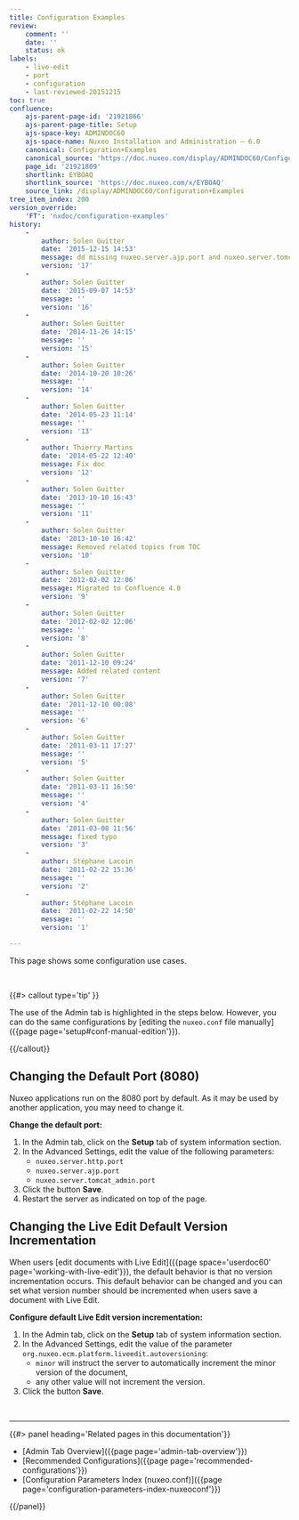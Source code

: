 ```yaml
---
title: Configuration Examples
review:
    comment: ''
    date: ''
    status: ok
labels:
    - live-edit
    - port
    - configuration
    - last-reviewed-20151215
toc: true
confluence:
    ajs-parent-page-id: '21921866'
    ajs-parent-page-title: Setup
    ajs-space-key: ADMINDOC60
    ajs-space-name: Nuxeo Installation and Administration — 6.0
    canonical: Configuration+Examples
    canonical_source: 'https://doc.nuxeo.com/display/ADMINDOC60/Configuration+Examples'
    page_id: '21921809'
    shortlink: EYBOAQ
    shortlink_source: 'https://doc.nuxeo.com/x/EYBOAQ'
    source_link: /display/ADMINDOC60/Configuration+Examples
tree_item_index: 200
version_override:
    'FT': 'nxdoc/configuration-examples'
history:
    -
        author: Solen Guitter
        date: '2015-12-15 14:53'
        message: dd missing nuxeo.server.ajp.port and nuxeo.server.tomcat_admin.por
        version: '17'
    -
        author: Solen Guitter
        date: '2015-09-07 14:53'
        message: ''
        version: '16'
    -
        author: Solen Guitter
        date: '2014-11-26 14:15'
        message: ''
        version: '15'
    -
        author: Solen Guitter
        date: '2014-10-20 10:26'
        message: ''
        version: '14'
    -
        author: Solen Guitter
        date: '2014-05-23 11:14'
        message: ''
        version: '13'
    -
        author: Thierry Martins
        date: '2014-05-22 12:40'
        message: Fix doc
        version: '12'
    -
        author: Solen Guitter
        date: '2013-10-10 16:43'
        message: ''
        version: '11'
    -
        author: Solen Guitter
        date: '2013-10-10 16:42'
        message: Removed related topics from TOC
        version: '10'
    -
        author: Solen Guitter
        date: '2012-02-02 12:06'
        message: Migrated to Confluence 4.0
        version: '9'
    -
        author: Solen Guitter
        date: '2012-02-02 12:06'
        message: ''
        version: '8'
    -
        author: Solen Guitter
        date: '2011-12-10 09:24'
        message: Added related content
        version: '7'
    -
        author: Solen Guitter
        date: '2011-12-10 00:08'
        message: ''
        version: '6'
    -
        author: Solen Guitter
        date: '2011-03-11 17:27'
        message: ''
        version: '5'
    -
        author: Solen Guitter
        date: '2011-03-11 16:50'
        message: ''
        version: '4'
    -
        author: Solen Guitter
        date: '2011-03-08 11:56'
        message: fixed typo
        version: '3'
    -
        author: Stéphane Lacoin
        date: '2011-02-22 15:36'
        message: ''
        version: '2'
    -
        author: Stéphane Lacoin
        date: '2011-02-22 14:50'
        message: ''
        version: '1'

---
```

This page shows some configuration use cases.

&nbsp;

{{#> callout type='tip' }}

The use of the Admin tab is highlighted in the steps below. However, you can do the same configurations by [editing the `nuxeo.conf` file manually]({{page page='setup#conf-manual-edition'}}).

{{/callout}}

## Changing the Default Port (8080)

Nuxeo applications run on the 8080 port by default. As it may be used by another application, you may need to change it.

**Change the default port:**

1.  In the Admin tab, click on the **Setup** tab of system information section.
2.  In the Advanced Settings, edit the value of the following parameters:
    *   `nuxeo.server.http.port`
    *   `nuxeo.server.ajp.port`
    *   `nuxeo.server.tomcat_admin.port`
3.  Click the button **Save**.
4.  Restart the server as indicated on top of the page.

## Changing the Live Edit Default Version Incrementation

When users [edit documents with Live Edit]({{page space='userdoc60' page='working-with-live-edit'}}), the default behavior is that no version incrementation occurs. This default behavior can be changed and you can set what version number should be incremented when users save a document with Live Edit.

**Configure default Live Edit version incrementation:**

1.  In the Admin tab, click on the **Setup** tab of system information section.
2.  In the Advanced Settings, edit the value of the parameter `org.nuxeo.ecm.platform.liveedit.autoversioning`:
    *   `minor` will instruct the server to automatically increment the minor version of the document,
    *   any other value will not increment the version.
3.  Click the button **Save**.

&nbsp;

* * *

<div class="row" data-equalizer data-equalize-on="medium"><div class="column medium-6">{{#> panel heading='Related pages in this documentation'}}

*   [Admin Tab Overview]({{page page='admin-tab-overview'}})
*   [Recommended Configurations]({{page page='recommended-configurations'}})
*   [Configuration Parameters Index (nuxeo.conf)]({{page page='configuration-parameters-index-nuxeoconf'}})

{{/panel}}</div><div class="column medium-6">

&nbsp;

&nbsp;

</div></div>
